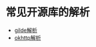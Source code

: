 # 常见开源库的解析
* [gilde解析](http://reoger.tk/2017/08/19/gilde%E6%BA%90%E7%A0%81%E8%A7%A3%E8%AF%BB/)
* [okhttp解析](http://reoger.tk/2017/09/02/okhttp%E8%A7%A3%E6%9E%90/)
